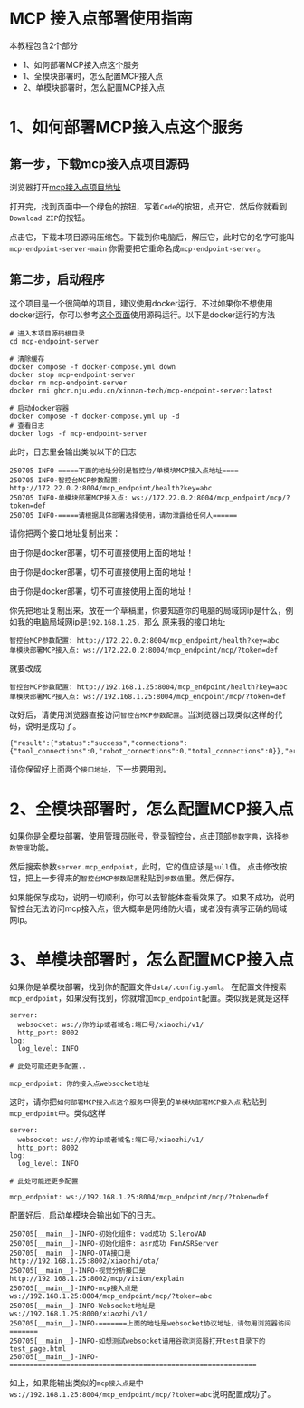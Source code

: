 # MCP 接入点部署使用指南

本教程包含2个部分
- 1、如何部署MCP接入点这个服务
- 1、全模块部署时，怎么配置MCP接入点
- 2、单模块部署时，怎么配置MCP接入点

# 1、如何部署MCP接入点这个服务

## 第一步，下载mcp接入点项目源码

浏览器打开[mcp接入点项目地址](https://github.com/xinnan-tech/mcp-endpoint-server)

打开完，找到页面中一个绿色的按钮，写着`Code`的按钮，点开它，然后你就看到`Download ZIP`的按钮。

点击它，下载本项目源码压缩包。下载到你电脑后，解压它，此时它的名字可能叫`mcp-endpoint-server-main`
你需要把它重命名成`mcp-endpoint-server`。

## 第二步，启动程序
这个项目是一个很简单的项目，建议使用docker运行。不过如果你不想使用docker运行，你可以参考[这个页面](https://github.com/xinnan-tech/mcp-endpoint-server/blob/main/README_dev.md)使用源码运行。以下是docker运行的方法

```
# 进入本项目源码根目录
cd mcp-endpoint-server

# 清除缓存
docker compose -f docker-compose.yml down
docker stop mcp-endpoint-server
docker rm mcp-endpoint-server
docker rmi ghcr.nju.edu.cn/xinnan-tech/mcp-endpoint-server:latest

# 启动docker容器
docker compose -f docker-compose.yml up -d
# 查看日志
docker logs -f mcp-endpoint-server
```

此时，日志里会输出类似以下的日志
```
250705 INFO-=====下面的地址分别是智控台/单模块MCP接入点地址====
250705 INFO-智控台MCP参数配置: http://172.22.0.2:8004/mcp_endpoint/health?key=abc
250705 INFO-单模块部署MCP接入点: ws://172.22.0.2:8004/mcp_endpoint/mcp/?token=def
250705 INFO-=====请根据具体部署选择使用，请勿泄露给任何人======
```

请你把两个接口地址复制出来：

由于你是docker部署，切不可直接使用上面的地址！

由于你是docker部署，切不可直接使用上面的地址！

由于你是docker部署，切不可直接使用上面的地址！

你先把地址复制出来，放在一个草稿里，你要知道你的电脑的局域网ip是什么，例如我的电脑局域网ip是`192.168.1.25`，那么
原来我的接口地址
```
智控台MCP参数配置: http://172.22.0.2:8004/mcp_endpoint/health?key=abc
单模块部署MCP接入点: ws://172.22.0.2:8004/mcp_endpoint/mcp/?token=def
```
就要改成
```
智控台MCP参数配置: http://192.168.1.25:8004/mcp_endpoint/health?key=abc
单模块部署MCP接入点: ws://192.168.1.25:8004/mcp_endpoint/mcp/?token=def
```

改好后，请使用浏览器直接访问`智控台MCP参数配置`。当浏览器出现类似这样的代码，说明是成功了。
```
{"result":{"status":"success","connections":{"tool_connections":0,"robot_connections":0,"total_connections":0}},"error":null,"id":null,"jsonrpc":"2.0"}
```

请你保留好上面两个`接口地址`，下一步要用到。

# 2、全模块部署时，怎么配置MCP接入点

如果你是全模块部署，使用管理员账号，登录智控台，点击顶部`参数字典`，选择`参数管理`功能。

然后搜索参数`server.mcp_endpoint`，此时，它的值应该是`null`值。
点击修改按钮，把上一步得来的`智控台MCP参数配置`粘贴到`参数值`里。然后保存。

如果能保存成功，说明一切顺利，你可以去智能体查看效果了。如果不成功，说明智控台无法访问mcp接入点，很大概率是网络防火墙，或者没有填写正确的局域网ip。

# 3、单模块部署时，怎么配置MCP接入点

如果你是单模块部署，找到你的配置文件`data/.config.yaml`。
在配置文件搜索`mcp_endpoint`，如果没有找到，你就增加`mcp_endpoint`配置。类似我是就是这样
```
server:
  websocket: ws://你的ip或者域名:端口号/xiaozhi/v1/
  http_port: 8002
log:
  log_level: INFO

# 此处可能还更多配置..

mcp_endpoint: 你的接入点websocket地址
```
这时，请你把`如何部署MCP接入点这个服务`中得到的`单模块部署MCP接入点` 粘贴到 `mcp_endpoint`中。类似这样

```
server:
  websocket: ws://你的ip或者域名:端口号/xiaozhi/v1/
  http_port: 8002
log:
  log_level: INFO

# 此处可能还更多配置

mcp_endpoint: ws://192.168.1.25:8004/mcp_endpoint/mcp/?token=def
```

配置好后，启动单模块会输出如下的日志。
```
250705[__main__]-INFO-初始化组件: vad成功 SileroVAD
250705[__main__]-INFO-初始化组件: asr成功 FunASRServer
250705[__main__]-INFO-OTA接口是          http://192.168.1.25:8002/xiaozhi/ota/
250705[__main__]-INFO-视觉分析接口是     http://192.168.1.25:8002/mcp/vision/explain
250705[__main__]-INFO-mcp接入点是        ws://192.168.1.25:8004/mcp_endpoint/mcp/?token=abc
250705[__main__]-INFO-Websocket地址是    ws://192.168.1.25:8000/xiaozhi/v1/
250705[__main__]-INFO-=======上面的地址是websocket协议地址，请勿用浏览器访问=======
250705[__main__]-INFO-如想测试websocket请用谷歌浏览器打开test目录下的test_page.html
250705[__main__]-INFO-=============================================================
```

如上，如果能输出类似的`mcp接入点是`中`ws://192.168.1.25:8004/mcp_endpoint/mcp/?token=abc`说明配置成功了。

